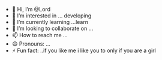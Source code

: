 - 👋 Hi, I’m @Lord
- 👀 I’m interested in ... developing 
- 🌱 I’m currently learning ...learn
- 💞️ I’m looking to collaborate on ...
- 📫 How to reach me ...
- 😄 Pronouns: ...
- ⚡ Fun fact: ..if you like me i like you to only if you are a girl 

<!---
Lord TK✨ special ✨ repository because its `README.md` (this file) appears on your GitHub profile.
You can click the Preview link to take a look at your changes.
--->
